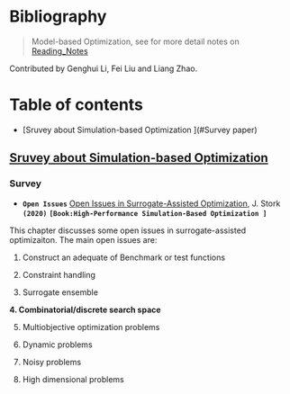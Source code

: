# Bibliography

> Model-based Optimization, see for more detail notes on [Reading_Notes](./Reading_Notes.md)

Contributed by Genghui Li, Fei Liu and Liang Zhao.




# Table of contents

- [Sruvey about Simulation-based Optimization ](#Survey paper)







## [Sruvey about Simulation-based Optimization](#Table-of-contents)

### Survey

- **`Open Issues`** [Open Issues in Surrogate-Assisted Optimization](https://link.springer.com/chapter/10.1007/978-3-030-18764-4_10), J. Stork **`(2020)`** **`[Book:High-Performance Simulation-Based Optimization ]`**


This chapter discusses some open issues in surrogate-assisted optimizaiton.  The main open issues are:

1. Construct an adequate of Benchmark or test functions 

2. Constraint handling 

3. Surrogate ensemble

**4. Combinatorial/discrete search space**

5. Multiobjective optimization problems

6. Dynamic problems

7. Noisy problems

8. High dimensional problems
